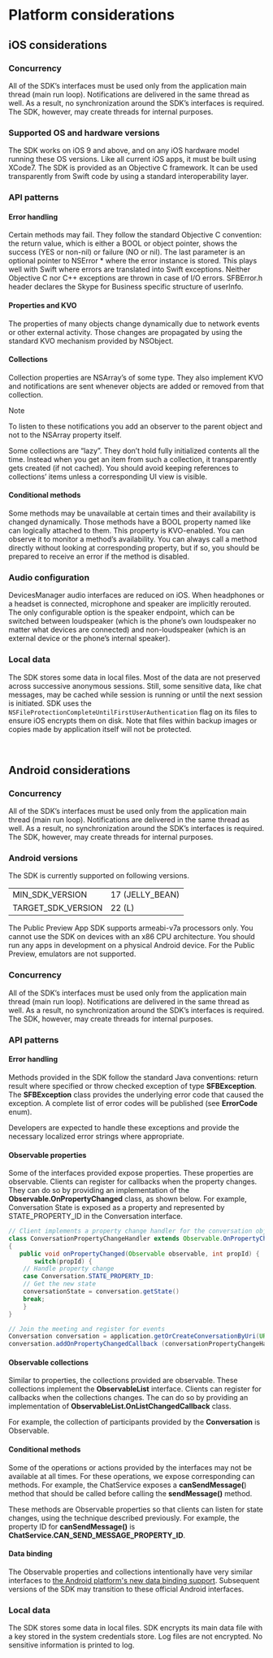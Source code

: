 # Platform considerations
## iOS considerations

### Concurrency

All of the SDK’s interfaces must be used only from the application main thread (main run loop). Notifications are delivered in the same thread as well.  As a result, no synchronization around the SDK’s interfaces is required.  The SDK, however, may create threads for internal purposes.

### Supported OS and hardware versions

The SDK works on iOS 9 and above, and on any iOS hardware model running these OS versions.
Like all current iOS apps, it must be built using XCode7.
The SDK is provided as an Objective C framework. It can be used transparently from Swift code by using a standard interoperability layer.

### API patterns

#### Error handling

Certain methods may fail. They follow the standard Objective C convention: the return value, which is either a BOOL or object pointer, shows the success (YES or non-nil) or failure (NO or nil).  The last parameter is an optional pointer to NSError * where the error instance is stored. This plays well with Swift where errors are translated into Swift exceptions. Neither Objective C nor C++ exceptions are thrown in case of I/O errors.
SFBError.h header declares the Skype for Business specific structure of userInfo.

#### Properties and KVO

The properties of many objects change dynamically due to network events or other external activity. Those changes are propagated by using the standard KVO mechanism provided by NSObject.

#### Collections

Collection properties are NSArray’s of some type. They also implement KVO and notifications are sent whenever objects are added or removed from that collection. 

> [!NOTE] 
> To listen to these notifications you add an observer to the parent object and not to the NSArray property itself.

Some collections are “lazy”. They don’t hold fully initialized contents all the time. Instead when you get an item from such a collection, it transparently gets created (if not cached). You should avoid keeping references to collections’ items unless a corresponding UI view is visible.

#### Conditional methods

Some methods may be unavailable at certain times and their availability is changed dynamically. Those methods have a BOOL property named like can<DoSomething> logically attached to them. This property is KVO-enabled. You can observe it to monitor a method’s availability. You can always call a method directly without looking at corresponding property, but if so, you should be prepared to receive an error if the method is disabled.

### Audio configuration

DevicesManager audio interfaces are reduced on iOS. When headphones or a headset is connected, microphone and speaker are implicitly rerouted. The only configurable option is the speaker endpoint, which can be switched between loudspeaker (which is the phone’s own loudspeaker no matter what devices are connected) and non-loudspeaker (which is an external device or the phone’s internal speaker).

### Local data

The SDK stores some data in local files. Most of the data are not preserved across successive anonymous sessions. Still, some sensitive data, like chat messages, may be cached while session is running or until the next session is initiated. SDK uses the `NSFileProtectionCompleteUntilFirstUserAuthentication` flag on its files to ensure iOS encrypts them on disk. Note that files within backup images or copies made by application itself will not be protected.

 
## Android considerations

### Concurrency

All of the SDK’s interfaces must be used only from the application main thread (main run loop). Notifications are delivered in the same thread as well.  As a result, no synchronization around the SDK’s interfaces is required.  The SDK, however, may create threads for internal purposes.

### Android versions 

The SDK is currently supported on following versions.

|||
|:-----|:-----|
|MIN_SDK_VERSION|17 (JELLY_BEAN)|
|TARGET_SDK_VERSION|22 (L)|

The Public Preview App SDK supports armeabi-v7a processors only. You cannot use the SDK on devices with an x86 CPU architecture. You should run any apps in development on a physical Android device. For the Public Preview, emulators are not supported.
 
 ### Concurrency

All of the SDK’s interfaces must be used only from the application main thread (main run loop). Notifications are delivered in the same thread as well.  As a result, no synchronization around the SDK’s interfaces is required.  The SDK, however, may create threads for internal purposes.

### API patterns

#### Error handling

Methods provided in the SDK follow the standard Java conventions: return result where specified or throw checked exception of type **SFBException**. The **SFBException** class provides the underlying error code that caused the exception. A complete list of error codes will be published  (see **ErrorCode** enum). 

Developers are expected to handle these exceptions and provide the necessary localized error strings where appropriate.

#### Observable properties

Some of the interfaces provided expose properties. These properties are observable. Clients can register for callbacks when the property changes. They can do so by providing an implementation of the **Observable.OnPropertyChanged** class, as shown below. 
For example, Conversation State is exposed as a property and represented by STATE\_PROPERTY_ID in the Conversation interface.

```java
// Client implements a property change handler for the conversation object. E.g. 
class ConversationPropertyChangeHandler extends Observable.OnPropertyChangedCallback 
{
   public void onPropertyChanged(Observable observable, int propId) {
       switch(propId) {
	// Handle property change
	case Conversation.STATE_PROPERTY_ID:
	// Get the new state	
	conversationState = conversation.getState()
	break;
	}	
}

// Join the meeting and register for events
Conversation conversation = application.getOrCreateConversationByUri(URI);
conversation.addOnPropertyChangedCallback (conversationPropertyChangeHandlerInstance);
```


#### Observable collections

Similar to properties, the collections provided are observable. These collections implement the **ObservableList** interface. Clients can register for callbacks when the collections changes. The can do so by providing an implementation of **ObservableList.OnListChangedCallback** class.

For example, the collection of participants provided by the **Conversation** is Observable.

#### Conditional methods

Some of the operations or actions provided by the interfaces may not be available at all times. For these operations, we expose corresponding can<doSomeThing> methods.   For example, the ChatService exposes a **canSendMessage(**) method that should be called before calling the **sendMessage()** method.

These methods are Observable properties so that clients can listen for state changes, using the technique described previously.  For example, the property ID for **canSendMessage()** is  **ChatService.CAN_SEND_MESSAGE_PROPERTY_ID**.

#### Data binding

The Observable properties and collections intentionally have very similar interfaces to [the Android platform's new data binding support](https://developer.android.com/tools/data-binding/guide.html).  Subsequent versions of the SDK may transition to these official Android interfaces.

### Local data

The SDK stores some data in local files. SDK encrypts its main data file with a key stored in the system credentials store. Log files are not encrypted. No sensitive information is printed to log.



